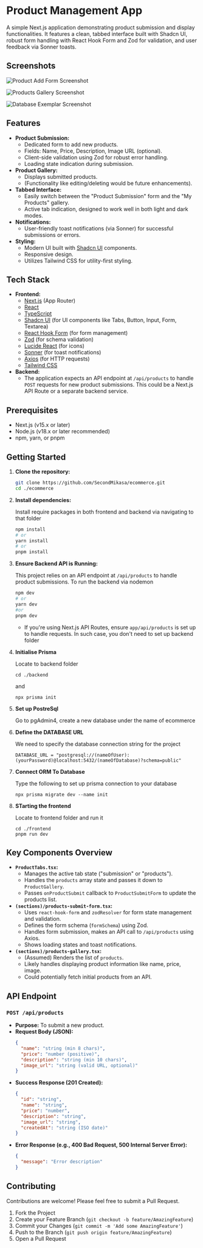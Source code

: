       
# Product Management App

A simple Next.js application demonstrating product submission and display functionalities. It features a clean, tabbed interface built with Shadcn UI, robust form handling with React Hook Form and Zod for validation, and user feedback via Sonner toasts.

## Screenshots

![Product Add Form Screenshot](./frontend/public/Screenshot1.png)  

![Products Gallery Screenshot](./frontend/public/Screenshot2.png)  

![Database Exemplar Screenshot](./frontend/public/Screenshot3.png)  

## Features

*   **Product Submission:**
    *   Dedicated form to add new products.
    *   Fields: Name, Price, Description, Image URL (optional).
    *   Client-side validation using Zod for robust error handling.
    *   Loading state indication during submission.
*   **Product Gallery:**
    *   Displays submitted products.
    *   (Functionality like editing/deleting would be future enhancements).
*   **Tabbed Interface:**
    *   Easily switch between the "Product Submission" form and the "My Products" gallery.
    *   Active tab indication, designed to work well in both light and dark modes.
*   **Notifications:**
    *   User-friendly toast notifications (via Sonner) for successful submissions or errors.
*   **Styling:**
    *   Modern UI built with [Shadcn UI](https://ui.shadcn.com/) components.
    *   Responsive design.
    *   Utilizes Tailwind CSS for utility-first styling.

## Tech Stack

*   **Frontend:**
    *   [Next.js](https://nextjs.org/) (App Router)
    *   [React](https://reactjs.org/)
    *   [TypeScript](https://www.typescriptlang.org/)
    *   [Shadcn UI](https://ui.shadcn.com/) (for UI components like Tabs, Button, Input, Form, Textarea)
    *   [React Hook Form](https://react-hook-form.com/) (for form management)
    *   [Zod](https://zod.dev/) (for schema validation)
    *   [Lucide React](https://lucide.dev/) (for icons)
    *   [Sonner](https://sonner.emilkowal.ski/) (for toast notifications)
    *   [Axios](https://axios-http.com/) (for HTTP requests)
    *   [Tailwind CSS](https://tailwindcss.com/)
*   **Backend:**
    *   The application expects an API endpoint at `/api/products` to handle `POST` requests for new product submissions. This could be a Next.js API Route or a separate backend service.

## Prerequisites

*   Next.js (v15.x or later)
*   Node.js (v18.x or later recommended)
*   npm, yarn, or pnpm

## Getting Started

1.  **Clone the repository:**

    ```bash
    git clone https://github.com/SecondMikasa/ecommerce.git
    cd ./ecommerce
    ```

2.  **Install dependencies:**

    Install require packages in both frontend and backend via navigating to that folder
    ```bash
    npm install
    # or
    yarn install
    # or
    pnpm install
    ```

3.  **Ensure Backend API is Running:**

    This project relies on an API endpoint at `/api/products` to handle product submissions.
    To run the backend via nodemon
    ```bash
    npm dev
    # or
    yarn dev
    #or
    pnpm dev
    ```
    *   If you're using Next.js API Routes, ensure `app/api/products` is set up to handle requests. In such case, you don't need to set up backend folder


5. **Initialise Prisma**
    
    Locate to backend folder
    ```
    cd ./backend
    ```
    and 
    ```
    npx prisma init
    ```

6. **Set up PostreSql**   

    Go to pgAdmin4, create a new database under the name of ecommerce

7. **Define the DATABASE URL**

    We need to specify the database connection string for the project
    ```
    DATABASE_URL = "postgresql://(nameOfUser):(yourPassword)@localhost:5432/(nameOfDatabase)?schema=public"
    ```

8. **Connect ORM To Database**

    Type the following to set up prisma connection to your database

    ```
    npx prisma migrate dev --name init
    ```

9. **STarting the frontend**

    Locate to frontend folder and run it
    ```
    cd ./frontend
    pnpm run dev
    ```

## Key Components Overview

*   **`ProductTabs.tsx`:**
    *   Manages the active tab state ("submission" or "products").
    *   Handles the `products` array state and passes it down to `ProductGallery`.
    *   Passes `onProductSubmit` callback to `ProductSubmitForm` to update the products list.
*   **`(sections)/products-submit-form.tsx`:**
    *   Uses `react-hook-form` and `zodResolver` for form state management and validation.
    *   Defines the form schema (`formSchema`) using Zod.
    *   Handles form submission, makes an API call to `/api/products` using Axios.
    *   Shows loading states and toast notifications.
*   **`(sections)/products-gallery.tsx`:**
    *   (Assumed) Renders the list of `products`.
    *   Likely handles displaying product information like name, price, image.
    *   Could potentially fetch initial products from an API.

## API Endpoint

### `POST /api/products`

*   **Purpose:** To submit a new product.
*   **Request Body (JSON):**
    ```json
    {
      "name": "string (min 8 chars)",
      "price": "number (positive)",
      "description": "string (min 10 chars)",
      "image_url": "string (valid URL, optional)"
    }
    ```
*   **Success Response (201 Created):**
    ```json
    {
      "id": "string", 
      "name": "string",
      "price": "number",
      "description": "string",
      "image_url": "string",
      "createdAt": "string (ISO date)" 
    }
    ```
*   **Error Response (e.g., 400 Bad Request, 500 Internal Server Error):**
    ```json
    {
      "message": "Error description"
    }
    ```

## Contributing

Contributions are welcome! Please feel free to submit a Pull Request.

1.  Fork the Project
2.  Create your Feature Branch (`git checkout -b feature/AmazingFeature`)
3.  Commit your Changes (`git commit -m 'Add some AmazingFeature'`)
4.  Push to the Branch (`git push origin feature/AmazingFeature`)
5.  Open a Pull Request

